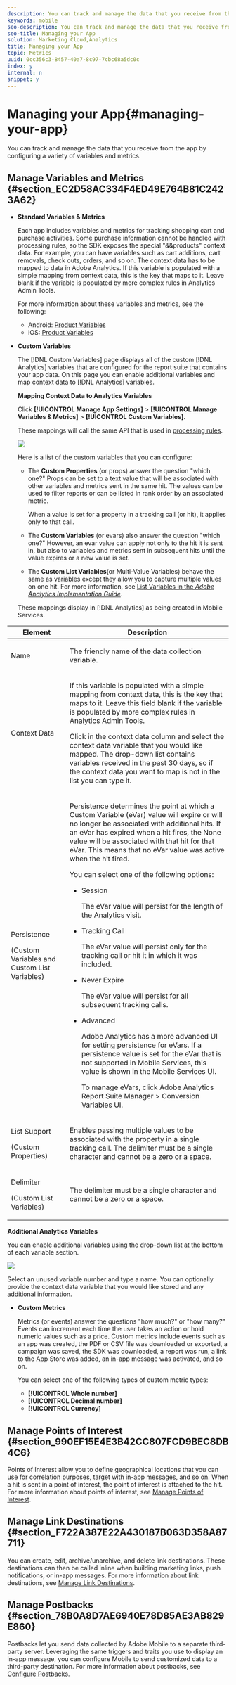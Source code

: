 ```yaml
---
description: You can track and manage the data that you receive from the app by configuring a variety of variables and metrics.
keywords: mobile
seo-description: You can track and manage the data that you receive from the app by configuring a variety of variables and metrics.
seo-title: Managing your App
solution: Marketing Cloud,Analytics
title: Managing your App
topic: Metrics
uuid: 0cc356c3-8457-40a7-8c97-7cbc68a5dc0c
index: y
internal: n
snippet: y
---
```


# Managing your App{#managing-your-app}

You can track and manage the data that you receive from the app by configuring a variety of variables and metrics.

## Manage Variables and Metrics {#section_EC2D58AC334F4ED49E764B81C2423A62}

* **Standard Variables & Metrics**

  Each app includes variables and metrics for tracking shopping cart and purchase activities. Some purchase information cannot be handled with processing rules, so the SDK exposes the special "&&products" context data. For example, you can have variables such as cart additions, cart removals, check outs, orders, and so on. The context data has to be mapped to data in Adobe Analytics. If this variable is populated with a simple mapping from context data, this is the key that maps to it. Leave blank if the variable is populated by more complex rules in Analytics Admin Tools.

  For more information about these variables and metrics, see the following:

    * Android: [Product Variables](https://marketing.adobe.com/resources/help/en_US/mobile/android/products.html) 
    * iOS: [Product Variables](https://marketing.adobe.com/resources/help/en_US/mobile/ios/products.html)

* **Custom Variables**

  The [!DNL Custom Variables] page displays all of the custom [!DNL Analytics] variables that are configured for the report suite that contains your app data. On this page you can enable additional variables and map context data to [!DNL Analytics] variables.

  **Mapping Context Data to Analytics Variables**

  Click  **[!UICONTROL Manage App Settings]** > **[!UICONTROL Manage Variables & Metrics]** > **[!UICONTROL Custom Variables]**.

  These mappings will call the same API that is used in [processing rules](https://marketing.adobe.com/resources/help/en_US/reference/processing_rules.html).

  ![](assets/custom_data_content.png)

  Here is a list of the custom variables that you can configure:

    * The **Custom Properties** (or props) answer the question "which one?" Props can be set to a text value that will be associated with other variables and metrics sent in the same hit. The values can be used to filter reports or can be listed in rank order by an associated metric.

      When a value is set for a property in a tracking call (or hit), it applies only to that call. 
    
    * The **Custom Variables** (or evars) also answer the question "which one?" However, an evar value can apply not only to the hit it is sent in, but also to variables and metrics sent in subsequent hits until the value expires or a new value is set. 
    * The **Custom List Variables**(or Multi-Value Variables) behave the same as variables except they allow you to capture multiple values on one hit. For more information, see [List Variables in the *Adobe Analytics Implementation Guide*](https://marketing.adobe.com/resources/help/en_US/sc/implement/listN.html).

  These mappings display in [!DNL Analytics] as being created in Mobile Services.

<table id="table_5B0EC9D6DA2D47E6AB0995C6C6922191"> 
 <thead> 
  <tr> 
   <th colname="col1" class="entry"> Element </th> 
   <th colname="col2" class="entry"> Description </th> 
  </tr> 
 </thead>
 <tbody> 
  <tr> 
   <td colname="col1"> <p><span class="uicontrol"> Name</span> </p> </td> 
   <td colname="col2"> <p>The friendly name of the data collection variable. </p> </td> 
  </tr> 
  <tr> 
   <td colname="col1"> <p><span class="uicontrol"> Context Data</span> </p> </td> 
   <td colname="col2"> <p> If this variable is populated with a simple mapping from context data, this is the key that maps to it. Leave this field blank if the variable is populated by more complex rules in <span class="keyword"> Analytics</span> <span class="wintitle"> Admin Tools</span>. </p> <p>Click in the context data column and select the context data variable that you would like mapped. The drop-down list contains variables received in the past 30 days, so if the context data you want to map is not in the list you can type it. </p> </td> 
  </tr> 
  <tr> 
   <td colname="col1"> <p><span class="uicontrol"> Persistence</span> </p> <p>(Custom Variables and Custom List Variables) </p> </td> 
   <td colname="col2"> <p>Persistence determines the point at which a Custom Variable (eVar) value will expire or will no longer be associated with additional hits. If an eVar has expired when a hit fires, the <span class="uicontrol"> None</span> value will be associated with that hit for that eVar. This means that no eVar value was active when the hit fired. </p> <p>You can select one of the following options: </p> <p> 
     <ul id="ul_1FCE4E0E02F8449EA745E75B9AE9DDC5"> 
      <li id="li_9EF606A371CD43BC91A0B98F008F93DF"> <p><span class="uicontrol"> Session</span> </p> <p>The eVar value will persist for the length of the Analytics visit. </p> </li> 
      <li id="li_4484E6E78679413E902B1C50CAC00341"> <p><span class="uicontrol"> Tracking Call</span> </p> <p> The eVar value will persist only for the tracking call or hit it in which it was included. </p> </li> 
      <li id="li_8B62A6B24A44412D9F588D7430CC1E8F"> <p><span class="uicontrol"> Never Expire</span> </p> <p>The eVar value will persist for all subsequent tracking calls. </p> </li> 
      <li id="li_ED2A0C6D36BC4A9A8CB589AD5DF7ED73"> <p><span class="uicontrol"> Advanced</span> </p> <p>Adobe Analytics has a more advanced UI for setting persistence for eVars. If a persistence value is set for the eVar that is not supported in Mobile Services, this value is shown in the Mobile Services UI. </p> <p>To manage eVars, click <span class="ignoretag"><span class="uicontrol"> Adobe Analytics Report Suite Manager</span> &gt; <span class="uicontrol"> Conversion Variables UI</span></span>. </p> </li> 
     </ul> </p> </td> 
  </tr> 
  <tr> 
   <td colname="col1"> <p><span class="uicontrol"> List Support</span> </p> <p>(Custom Properties) </p> </td> 
   <td colname="col2"> <p>Enables passing multiple values to be associated with the property in a single tracking call. The delimiter must be a single character and cannot be a zero or a space. </p> </td> 
  </tr> 
  <tr> 
   <td colname="col1"> <p><span class="uicontrol"> Delimiter </span> </p> <p>(Custom List Variables) </p> </td> 
   <td colname="col2"> <p>The delimiter must be a single character and cannot be a zero or a space. </p> </td> 
  </tr> 
 </tbody> 
</table>

  **Additional Analytics Variables**

  You can enable additional variables using the drop-down list at the bottom of each variable section.

  ![](assets/add_variable.png)

  Select an unused variable number and type a name. You can optionally provide the context data variable that you would like stored and any additional information. 

* **Custom Metrics**

  Metrics (or events) answer the questions "how much?" or "how many?" Events can increment each time the user takes an action or hold numeric values such as a price. Custom metrics include events such as an app was created, the PDF or CSV file was downloaded or exported, a campaign was saved, the SDK was downloaded, a report was run, a link to the App Store was added, an in-app message was activated, and so on.

  You can select one of the following types of custom metric types:

    * **[!UICONTROL Whole number]** 
    * **[!UICONTROL Decimal number]** 
    * **[!UICONTROL Currency]**

## Manage Points of Interest {#section_990EF15E4E3B42CC807FCD9BEC8DB4C6}

Points of Interest allow you to define geographical locations that you can use for correlation purposes, target with in-app messages, and so on. When a hit is sent in a point of interest, the point of interest is attached to the hit. For more information about points of interest, see [Manage Points of Interest](../location/t-manage-points.md#task_2F8223787D4E46CD827AFE156346ACBE).  

## Manage Link Destinations {#section_F722A387E22A430187B063D358A87711}

You can create, edit, archive/unarchive, and delete link destinations. These destinations can then be called inline when building marketing links, push notifications, or in-app messages. For more information about link destinations, see [Manage Link Destinations](../acquisition-main/c-manage-link-destinations/t-archive-unarchive-link-destinations.md#task_3D807CDD30964F9DB7D43AE6E720C2A8).

## Manage Postbacks {#section_78B0A8D7AE6940E78D85AE3AB829E860}

Postbacks let you send data collected by Adobe Mobile to a separate third-party server. Leveraging the same triggers and traits you use to display an in-app message, you can configure Mobile to send customized data to a third-party destination. For more information about postbacks, see [Configure Postbacks](../c-manage-app-settings/c-mob-confg-app/signals-.md#concept_3471F8B9625446DBAB4C6C45AE25E91D). 
